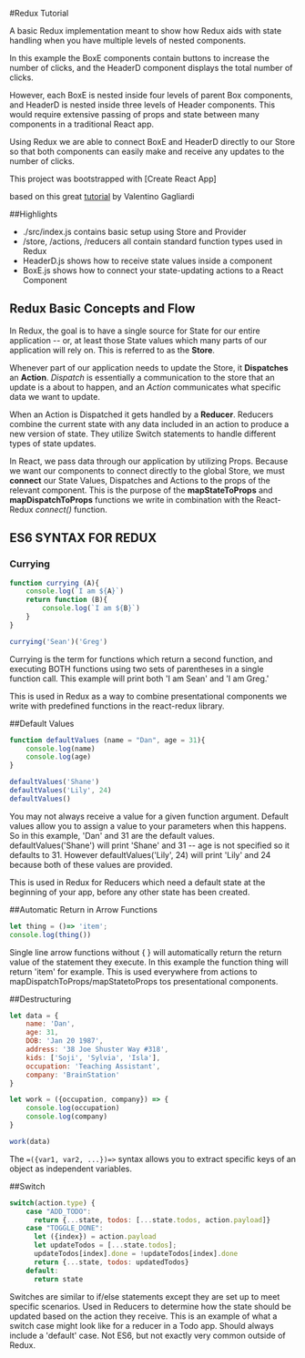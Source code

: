 #Redux Tutorial

A basic Redux implementation meant to show how Redux aids with state handling when you have multiple levels of nested components. 

In this example the BoxE components contain buttons to increase the number of clicks, and the HeaderD component displays the total number of clicks. 

However, each BoxE is nested inside four levels of parent Box components,
and HeaderD is nested inside three levels of Header components. This would
require extensive passing of props and state between many components in
a traditional React app. 

Using Redux we are able to connect BoxE and HeaderD directly to our Store so that both components can easily make and
receive any updates to the number of clicks.

This project was bootstrapped with [Create React App]

based on this great [tutorial](https://www.valentinog.com/blog/react-redux-tutorial-beginners/) by Valentino Gagliardi

##Highlights
* ./src/index.js contains basic setup using Store and Provider
* /store, /actions, /reducers all contain standard function types used in Redux
* HeaderD.js shows how to receive state values inside a component
* BoxE.js shows how to connect your state-updating actions to a React Component

## Redux Basic Concepts and Flow

In Redux, the goal is to have a single source for State for our entire application -- or, at least those State values which many parts of our application will rely on. This is referred to as the **Store**.

Whenever part of our application needs to update the Store, it **Dispatches** an **Action**. *Dispatch* is essentially a communication to the store that an update is a about to happen, and an *Action* communicates what specific data we want to update.

When an Action is Dispatched it gets handled by a **Reducer**. Reducers combine the current state with any data included in an action to produce a new version of state. They utilize Switch statements to handle  different types of state updates.

In React, we pass data through our application by utilizing Props. Because we want our components to connect directly to the global Store, we must **connect** our State Values, Dispatches and Actions to the props of the relevant component. This is the purpose of the **mapStateToProps** and **mapDispatchToProps** functions we write in combination with the React-Redux *connect()* function.


##  ES6 SYNTAX FOR REDUX 

### Currying
```javascript
function currying (A){
	console.log(`I am ${A}`)
	return function (B){
		console.log(`I am ${B}`)
	}
}

currying('Sean')('Greg')
```
Currying is the term for functions which return a second function, and executing BOTH functions using two sets of parentheses in a single function call. This example will print both 'I am Sean' and 'I am Greg.'

This is used in Redux as a way to combine presentational components we write with predefined functions in the react-redux library.

##Default Values
```javascript
function defaultValues (name = "Dan", age = 31){
	console.log(name)
	console.log(age)
}

defaultValues('Shane')
defaultValues('Lily', 24)
defaultValues()
```
You may not always receive a value for a given function argument. Default
values allow you to assign a value to your parameters when this happens.
So in this example, 'Dan' and 31 are the default values. defaultValues('Shane') will print 'Shane' and 31 -- age is not specified so it defaults to 31. However defaultValues('Lily', 24) will print 'Lily' and 24
because both of these values are provided.

This is used in Redux for Reducers which need a default state at the beginning of your app, before any other state has been created.

##Automatic Return in Arrow Functions
```javascript
let thing = ()=> 'item';
console.log(thing())
```
Single line arrow functions without { } will automatically return the return value of the statement they execute. In this example the function thing will return 'item' for example. This is used everywhere from actions to mapDispatchToProps/mapStatetoProps tos presentational components.

##Destructuring
```javascript
let data = {
	name: 'Dan', 
	age: 31, 
	DOB: 'Jan 20 1987', 
	address: '38 Joe Shuster Way #318', 
	kids: ['Soji', 'Sylvia', 'Isla'],
	occupation: 'Teaching Assistant',
	company: 'BrainStation'
}

let work = ({occupation, company}) => {
	console.log(occupation)
	console.log(company)
}

work(data)
```
The `=({var1, var2, ...})=>` syntax allows you to extract specific keys of
an object as independent variables. 

##Switch
```javascript
switch(action.type) {
    case "ADD_TODO":
      return {...state, todos: [...state.todos, action.payload]}
    case "TOGGLE_DONE":
      let ({index}) = action.payload
      let updateTodos = [...state.todos];
      updateTodos[index].done = !updateTodos[index].done
      return {...state, todos: updatedTodos}
    default: 
      return state
```
Switches are similar to if/else statements except they are set up to meet specific scenarios. Used in Reducers to determine how the state should be updated based on the action they receive. This is an example of what a switch case might look like for a reducer in a Todo app. Should always include a 'default' case. Not ES6, but not exactly very common outside of Redux. 